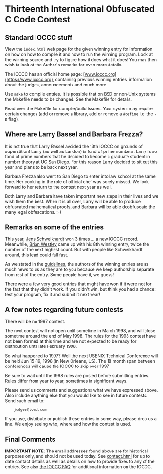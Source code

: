 # Thirteenth International Obfuscated C Code Contest


## Standard IOCCC stuff

View the `index.html` web page for the given winning entry for information on how
on how to compile it and how to run the winning program.
Look at the winning source and try to figure how it does what it does!
You may then wish to look at the Author's remarks for even more details.

The IOCCC has an official home page: [www.ioccc.org](https://www.ioccc.org),
containing previous winning entries, information about the judges,
announcements and much more.

Use `make` to compile entries.  It is possible that on BSD or non-Unix
systems the Makefile needs to be changed.  See the Makefile for details.

Read over the Makefile for compile/build issues.  Your system may
require certain changes (add or remove a library, add or remove a
`#define` i.e. the `-D` flag).


## Where are Larry Bassel and Barbara Frezza?

It is not true that Larry Bassel avoided the 13th IOCCC on grounds of
superstition!  Larry (as well as Landon) is fond of prime numbers.
Larry is so fond of prime numbers that he decided to become a graduate
student in number theory at UC San Diego.  For this reason Larry
decided to sit out this year and plans to be back next year.

Barbara Frezza also went to San Diego to enter into law school
at the same time.  Her cooking in the role of official chef was
sorely missed.  We look forward to her return to the contest
next year as well.

Both Larry and Barbara have taken important new steps in their
lives and we wish them the best.  When it is all over, Larry will
be able to produce obfuscated mathematical proofs, and Barbara
will be able deobfuscate the many legal obfuscations.  :-)


## Remarks on some of the entries

This year, [Jens
Schweikhardt](../authors.html#Jens_Schweikhardt) won 3 times
... a new IOCCC record.  Meanwhile, [Brian
Westley](../authors.html#Brian_Westley) came up with his 8th
winning entry, twice the number of the next highest count.  But with people like
Schweikhardt around, this lead could fall fast.

As we stated in the [guidelines](guidelines.txt), the authors of the winning entries are
as much news to us as they are to you because we keep authorship separate from
rest of the entry.  Some people have it, we guess!

There were a few very good entries that might have won if it were not
for the fact that they didn't work.  If you didn't win, but think you
had a chance: test your program, fix it and submit it next year!


## A few notes regarding future contests

There will be no 1997 contest.

The next contest will not open until sometime in March 1998, and will
close sometime around the end of May 1998.  The rules for the 1998
contest have not been formed at this time and are not expected to be
ready for distribution until late February 1998.

So what happened to 1997?  Well the next USENIX Technical Conference
will be held Jun 15-19, 1998 (in New Orleans, US).  The 18 month
span between conferences will cause the IOCCC to skip over 1997.

Be sure to wait until the 1998 rules are posted before submitting entries.
Rules differ from year to year, sometimes in significant ways.

Please send us comments and suggestions what we have expressed above.
Also include anything else that you would like to see in future contests.
Send such email to:

```
    judges@toad.com
```

If you use, distribute or publish these entries in some way, please drop
us a line.  We enjoy seeing who, where and how the contest is used.


## Final Comments

**IMPORTANT NOTE**: The email addresses found above are for historical
purposes only, and should not be used today.  See
[contact.html](../contact.html) for up to date contact details
as well as details on how to provide fixes to any of the entries.
See also [the IOCCC FAQ](../faq.html) for additional information on the IOCCC.


<!--

    Copyright © 1984-2024 by Landon Curt Noll. All Rights Reserved.

    You are free to share and adapt this file under the terms of this license:

	Creative Commons Attribution-ShareAlike 4.0 International (CC BY-SA 4.0)

    For more information, see:

	https://creativecommons.org/licenses/by-sa/4.0/

-->
